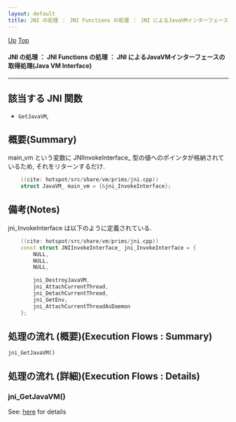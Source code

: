 ```yaml
---
layout: default
title: JNI の処理 ： JNI Functions の処理 ： JNI によるJavaVMインターフェースの取得処理(Java VM Interface)
---
```

[Up](no7882H_v.html) [Top](../index.html)

#### JNI の処理 ： JNI Functions の処理 ： JNI によるJavaVMインターフェースの取得処理(Java VM Interface)

--- 
## 該当する JNI 関数
* `GetJavaVM`,

## 概要(Summary)
main_vm という変数に JNIInvokeInterface_ 型の値へのポインタが格納されているため, それをリターンするだけ.


```cpp
    ((cite: hotspot/src/share/vm/prims/jni.cpp))
    struct JavaVM_ main_vm = {&jni_InvokeInterface};
```

## 備考(Notes)
jni_InvokeInterface は以下のように定義されている.


```cpp
    ((cite: hotspot/src/share/vm/prims/jni.cpp))
    const struct JNIInvokeInterface_ jni_InvokeInterface = {
        NULL,
        NULL,
        NULL,
    
        jni_DestroyJavaVM,
        jni_AttachCurrentThread,
        jni_DetachCurrentThread,
        jni_GetEnv,
        jni_AttachCurrentThreadAsDaemon
    };
```

## 処理の流れ (概要)(Execution Flows : Summary)
```
jni_GetJavaVM()
```

## 処理の流れ (詳細)(Execution Flows : Details)
### jni_GetJavaVM()
See: [here](no3059BNW.html) for details






